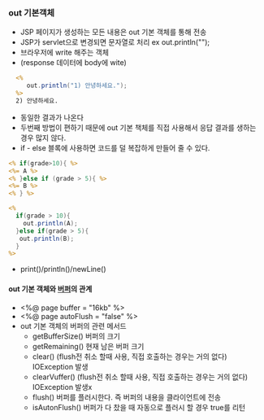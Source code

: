 ### out 기본객체
* JSP 페이지가 생성하는 모든 내용은 out 기본 객체를 통해 전송
* JSP가 servlet으로 변경되면 문자열로 처리 ex out.println("<html>");
* 브라우저에 write 해주는 객체
* (response 데이터에 body에 wite)
```jsp
  <%
     out.println("1) 안녕하세요.");
  %>
  2) 안녕하세요.
```
* 동일한 결과가 나온다
* 두번째 방법이 편하기 때문에 out 기본 책체를 직접 사용해서 응답 결과를 생하는 경우 많지 않다.
* if - else 블록에 사용하면 코드를 덜 복잡하게 만들어 줄 수 있다.
```jsp
<% if(grade>10){ %>
<%= A %>
<% }else if (grade > 5){ %>
<%= B %>
<% } %>
```
```jsp
<%
  if(grade > 10){
    out.println(A);
  }else if(grade > 5){
   out.println(B);
  }
%>
```
* print()/println()/newLine()
#### out 기본 객체와 [버퍼](https://github.com/yeRim650/TIL/blob/main/jsp/buffer.md)의 관계
  * <%@ page buffer = "16kb" %>
  * <%@ page autoFlush = "false" %>
  * out 기본 객체의 버퍼의 관련 메서드
    * getBufferSize() 버퍼의 크기
    * getRemaining() 현재 남은 버퍼 크기
    * clear() (flush전 취소 할때 사용, 직접 호출하는 경우는 거의 없다) IOException 발생
    * clearVuffer() (flush전 취소 할때 사용, 직접 호출하는 경우는 거의 없다) IOException 발생x
    * flush() 버퍼를 플러시한다. 즉 버퍼의 내용을 클라이언트에 전송
    * isAutonFlush() 버퍼가 다 찼을 때 자동으로 플러시 할 경우 true를 리턴

